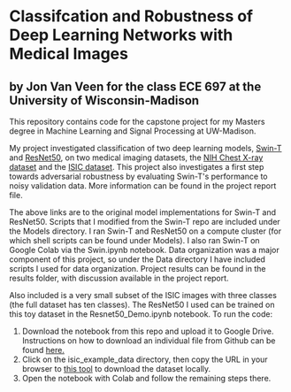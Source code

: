 # Classifcation and Robustness of Deep Learning Networks with Medical Images
## by Jon Van Veen for the class ECE 697 at the University of Wisconsin-Madison

This repository contains code for the capstone project for my Masters degree in Machine Learning and Signal Processing at UW-Madison. 

My project investigated classification of two deep learning models, [Swin-T](https://github.com/microsoft/Swin-Transformer) and [ResNet50](https://pytorch.org/tutorials/beginner/transfer_learning_tutorial.html), on two medical imaging datasets, the [NIH Chest X-ray dataset](https://cloud.google.com/healthcare-api/docs/resources/public-datasets/nih-chest) and the [ISIC dataset](https://challenge.isic-archive.com/data/). This project also investigates a first step towards adversarial robustness by evaluating Swin-T's performance to noisy validation data. More information can be found in the project report file.

The above links are to the original model implementations for Swin-T and ResNet50. Scripts that I modified from the Swin-T repo are included under the Models directory. I ran Swin-T and ResNet50 on a compute cluster (for which shell scripts can be found under Models). I also ran Swin-T on Google Colab via the Swin.ipynb notebook. Data organization was a major component of this project, so under the Data directory I have included scripts I used for data organization. Project results can be found in the results folder, with discussion available in the project report.

Also included is a very small subset of the ISIC images with three classes (the full dataset has ten classes). The ResNet50 I used can be trained on this toy dataset in the Resnet50_Demo.ipynb notebook. To run the code:
1) Download the notebook from this repo and upload it to Google Drive. Instructions on how to download an individual file from Github can be found [here.](https://www.wikihow.com/Download-a-File-from-GitHub)
2) Click on the isic_example_data directory, then copy the URL in your browser to [this tool](https://download-directory.github.io/) to download the dataset locally. 
3) Open the notebook with Colab and follow the remaining steps there.

